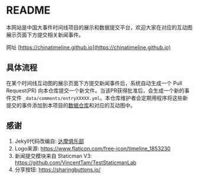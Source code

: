 # README
本网站是中国大事件时间线项目的展示和数据提交平台，欢迎大家在对应的互动图展示页面下方提交相关新闻事件。

网址 [https://chinatimeline.github.io](https://chinatimeline.github.io)

## 具体流程

在某个时间线互动图的展示页面下方提交新闻事件后，系统自动生成一个 Pull Request(PR) 向本仓库提交一个新文件。当该PR获得批准后，会生成一个新的事件文件 `_data/comments/entryXXXXX.yml`。本仓库维护者会定期用程序将这些新提交的事件添加到本项目的[数据仓库](https://github.com/chinatimeline/data/)和对应的互动图中。

## 感谢
1. Jekyll代码改编自: [达摩俱乐部](https://github.com/DamoresClub/DamoresClub.github.io)
2. Logo来源: https://www.flaticon.com/free-icon/timeline_1853230
3. 新闻提交模块来自 Staticman V3: https://github.com/VincentTam/TestStaticmanLab
4. 分享按钮: https://sharingbuttons.io/
